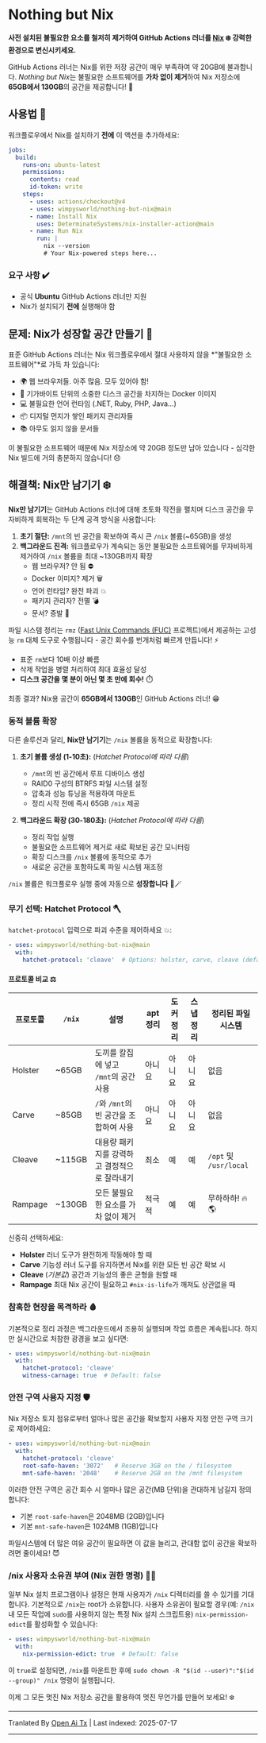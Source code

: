 ﻿
# Nothing but Nix

**사전 설치된 불필요한 요소를 철저히 제거하여 GitHub Actions 러너를 [Nix](https://zero-to-nix.com/concepts/nix/) ❄️ 강력한 환경으로 변신시키세요.**

GitHub Actions 러너는 Nix를 위한 저장 공간이 매우 부족하여 약 20GB에 불과합니다.
*Nothing but Nix*는 불필요한 소프트웨어를 **가차 없이 제거**하여 Nix 저장소에 **65GB에서 130GB**의 공간을 제공합니다! 💪

## 사용법 🔧

워크플로우에서 Nix를 설치하기 **전에** 이 액션을 추가하세요:


```yaml
jobs:
  build:
    runs-on: ubuntu-latest
    permissions:
      contents: read
      id-token: write
    steps:
      - uses: actions/checkout@v4
      - uses: wimpysworld/nothing-but-nix@main
      - name: Install Nix
        uses: DeterminateSystems/nix-installer-action@main
      - name: Run Nix
        run: |
          nix --version
          # Your Nix-powered steps here...
```
### 요구 사항 ️✔️

- 공식 **Ubuntu** GitHub Actions 러너만 지원
- Nix가 설치되기 **전에** 실행해야 함

## 문제: Nix가 성장할 공간 만들기 🌱

표준 GitHub Actions 러너는 Nix 워크플로우에서 절대 사용하지 않을 *"불필요한 소프트웨어"*로 가득 차 있습니다:

- 🌍 웹 브라우저들. 아주 많음. 모두 있어야 함!
- 🐳 기가바이트 단위의 소중한 디스크 공간을 차지하는 Docker 이미지
- 💻 불필요한 언어 런타임 (.NET, Ruby, PHP, Java...)
- 📦 디지털 먼지가 쌓인 패키지 관리자들
- 📚 아무도 읽지 않을 문서들

이 불필요한 소프트웨어 때문에 Nix 저장소에 약 20GB 정도만 남아 있습니다 - 심각한 Nix 빌드에 거의 충분하지 않습니다! 😞

## 해결책: Nix만 남기기 ️❄️

**Nix만 남기기**는 GitHub Actions 러너에 대해 초토화 작전을 펼치며 디스크 공간을 무자비하게 회복하는 두 단계 공격 방식을 사용합니다:

1. **초기 절단:** `/mnt`의 빈 공간을 확보하여 즉시 큰 `/nix` 볼륨(~65GB)을 생성
2. **백그라운드 진격:** 워크플로우가 계속되는 동안 불필요한 소프트웨어를 무자비하게 제거하여 `/nix` 볼륨을 최대 ~130GB까지 확장
   - 웹 브라우저? 안 됨 ⛔
   - Docker 이미지? 제거 🗑️
   - 언어 런타임? 완전 파괴 💥
   - 패키지 관리자? 전멸 💣
   - 문서? 증발 ️👻

파일 시스템 정리는 `rmz` ([Fast Unix Commands (FUC)](https://github.com/SUPERCILEX/fuc) 프로젝트)에서 제공하는 고성능 `rm` 대체 도구로 수행됩니다 - 공간 회수를 번개처럼 빠르게 만듭니다! ⚡
   - 표준 `rm`보다 10배 이상 빠름
   - 삭제 작업을 병렬 처리하여 최대 효율성 달성
   - **디스크 공간을 몇 분이 아닌 몇 초 만에 회수!** ️⏱️

최종 결과? Nix용 공간이 **65GB에서 130GB**인 GitHub Actions 러너! 😁

### 동적 볼륨 확장

다른 솔루션과 달리, **Nix만 남기기**는 `/nix` 볼륨을 동적으로 확장합니다:

1. **초기 볼륨 생성 (1-10초):** (*Hatchet Protocol에 따라 다름*)
   - `/mnt`의 빈 공간에서 루프 디바이스 생성
   - RAID0 구성의 BTRFS 파일 시스템 설정
   - 압축과 성능 튜닝을 적용하여 마운트
   - 정리 시작 전에 즉시 65GB `/nix` 제공

2. **백그라운드 확장 (30-180초):** (*Hatchet Protocol에 따라 다름*)
   - 정리 작업 실행
   - 불필요한 소프트웨어 제거로 새로 확보된 공간 모니터링
   - 확장 디스크를 `/nix` 볼륨에 동적으로 추가
   - 새로운 공간을 포함하도록 파일 시스템 재조정

`/nix` 볼륨은 워크플로우 실행 중에 자동으로 **성장합니다** 🎩🪄

### 무기 선택: Hatchet Protocol 🪓

`hatchet-protocol` 입력으로 파괴 수준을 제어하세요 💥:


```yaml
- uses: wimpysworld/nothing-but-nix@main
  with:
    hatchet-protocol: 'cleave'  # Options: holster, carve, cleave (default), rampage
```
#### 프로토콜 비교 ⚖️

| 프로토콜 | `/nix` | 설명                                              | apt 정리  | 도커 정리   | 스냅 정리  | 정리된 파일 시스템      |
|----------|--------|--------------------------------------------------|------------|--------------|------------|-------------------------|
| Holster  | ~65GB  | 도끼를 칼집에 넣고 `/mnt`의 공간 사용               | 아니요     | 아니요       | 아니요     | 없음                    |
| Carve    | ~85GB  | `/`와 `/mnt`의 빈 공간을 조합하여 사용               | 아니요     | 아니요       | 아니요     | 없음                    |
| Cleave   | ~115GB | 대용량 패키지를 강력하고 결정적으로 잘라내기         | 최소       | 예           | 예         | `/opt` 및 `/usr/local`  |
| Rampage  | ~130GB | 모든 불필요한 요소를 가차 없이 제거                   | 적극적     | 예           | 예         | 무하하하! 🔥🌎           |

신중히 선택하세요:
- **Holster** 러너 도구가 완전하게 작동해야 할 때
- **Carve** 기능성 러너 도구를 유지하면서 Nix를 위한 모든 빈 공간 확보 시
- **Cleave** (*기본값*) 공간과 기능성의 좋은 균형을 원할 때
- **Rampage** 최대 Nix 공간이 필요하고 `#nix-is-life`가 깨져도 상관없을 때

### 참혹한 현장을 목격하라 🩸

기본적으로 정리 과정은 백그라운드에서 조용히 실행되며 작업 흐름은 계속됩니다. 하지만 실시간으로 처참한 광경을 보고 싶다면:


```yaml
- uses: wimpysworld/nothing-but-nix@main
  with:
    ️hatchet-protocol: 'cleave'
    witness-carnage: true  # Default: false
```
### 안전 구역 사용자 지정 🛡️

Nix 저장소 토지 점유로부터 얼마나 많은 공간을 확보할지 사용자 지정 안전 구역 크기로 제어하세요:


```yaml
- uses: wimpysworld/nothing-but-nix@main
  with:
    ️hatchet-protocol: 'cleave'
    root-safe-haven: '3072'   # Reserve 3GB on the / filesystem
    mnt-safe-haven: '2048'    # Reserve 2GB on the /mnt filesystem
```


이러한 안전 구역은 공간 회수 시 얼마나 많은 공간(MB 단위)을 관대하게 남길지 정의합니다:
- 기본 `root-safe-haven`은 2048MB (2GB)입니다
- 기본 `mnt-safe-haven`은 1024MB (1GB)입니다

파일시스템에 더 많은 여유 공간이 필요하면 이 값을 늘리고, 관대함 없이 공간을 확보하려면 줄이세요! 😈

### /nix 사용자 소유권 부여 (Nix 권한 명령) 🧑‍⚖️

일부 Nix 설치 프로그램이나 설정은 현재 사용자가 `/nix` 디렉터리를 쓸 수 있기를 기대합니다. 기본적으로 `/nix`는 root가 소유합니다. 사용자 소유권이 필요할 경우(예: `/nix` 내 모든 작업에 `sudo`를 사용하지 않는 특정 Nix 설치 스크립트용) `nix-permission-edict`를 활성화할 수 있습니다:


```yaml
- uses: wimpysworld/nothing-but-nix@main
  with:
    nix-permission-edict: true  # Default: false
```
<nix-permission-edict>이 `true`로 설정되면, `/nix`를 마운트한 후에 `sudo chown -R "$(id --user)":"$(id --group)" /nix` 명령이 실행됩니다.

이제 그 모든 멋진 Nix 저장소 공간을 활용하여 멋진 무언가를 만들어 보세요! ❄️</nix-permission-edict>


---

Tranlated By [Open Ai Tx](https://github.com/OpenAiTx/OpenAiTx) | Last indexed: 2025-07-17

---